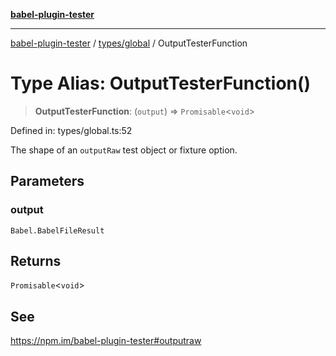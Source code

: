 [**babel-plugin-tester**](../../../README.md)

***

[babel-plugin-tester](../../../README.md) / [types/global](../README.md) / OutputTesterFunction

# Type Alias: OutputTesterFunction()

> **OutputTesterFunction**: (`output`) => `Promisable`\<`void`\>

Defined in: types/global.ts:52

The shape of an `outputRaw` test object or fixture option.

## Parameters

### output

`Babel.BabelFileResult`

## Returns

`Promisable`\<`void`\>

## See

https://npm.im/babel-plugin-tester#outputraw
